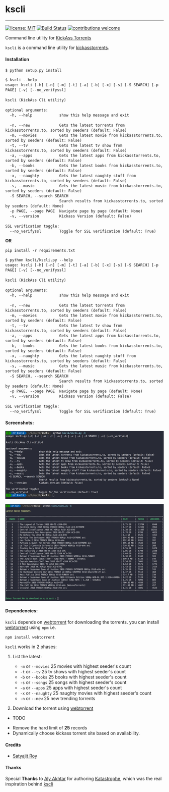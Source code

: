 # kscli
---
[![license: MIT](https://img.shields.io/github/license/mashape/apistatus.svg)](https://github.com/kodelint/kscli/blob/master/LICENSE.md)
[![Build Status](https://travis-ci.org/kodelint/kscli.png?branch=master)](https://travis-ci.org/kodelint/kscli.svg?branch=master)
[![contributions welcome](https://img.shields.io/badge/contributions-welcome-brightgreen.svg?style=flat)](https://github.com/kodelint/kscli/blob/master/CONTRIBUTING.md)

Command line utility for [KickAss Torrents](http://kickasstorrents.to)

`kscli` is a command line utility for [kickasstorrents](http://kickasstorrents.to).

#### Installation

```
$ python setup.py install
```
```
$ kscli --help
usage: kscli [-h] [-n] [-m] [-t] [-a] [-b] [-x] [-s] [-S SEARCH] [-p PAGE] [-v] [--no_verifyssl]

kscli (KickAss Cli utility)

optional arguments:
  -h, --help            show this help message and exit

  -n, --new             Gets the latest torrents from kickasstorrents.to, sorted by seeders (default: False)
  -m, --movies          Gets the latest movie from kickasstorrents.to, sorted by seeders (default: False)
  -t, --tv              Gets the latest tv show from kickasstorrents.to, sorted by seeders (default: False)
  -a, --apps            Gets the latest apps from kickasstorrents.to, sorted by seeders (default: False)
  -b, --books           Gets the latest books from kickasstorrents.to, sorted by seeders (default: False)
  -x, --naughty         Gets the latest naughty stuff from kickasstorrents.to, sorted by seeders (default: False)
  -s, --music           Gets the latest music from kickasstorrents.to, sorted by seeders (default: False)
  -S SEARCH, --search SEARCH
                        Search results from kickasstorrents.to, sorted by seeders (default: None)
  -p PAGE, --page PAGE  Navigate page by page (default: None)
  -v, --version         Kickass Version (default: False)

SSL verification toggle:
  --no_verifyssl        Toggle for SSL verification (default: True)
```

**OR**

```
pip install -r requirements.txt
```

```
$ python kscli/kscli.py --help
usage: kscli [-h] [-n] [-m] [-t] [-a] [-b] [-x] [-s] [-S SEARCH] [-p PAGE] [-v] [--no_verifyssl]

kscli (KickAss Cli utility)

optional arguments:
  -h, --help            show this help message and exit

  -n, --new             Gets the latest torrents from kickasstorrents.to, sorted by seeders (default: False)
  -m, --movies          Gets the latest movie from kickasstorrents.to, sorted by seeders (default: False)
  -t, --tv              Gets the latest tv show from kickasstorrents.to, sorted by seeders (default: False)
  -a, --apps            Gets the latest apps from kickasstorrents.to, sorted by seeders (default: False)
  -b, --books           Gets the latest books from kickasstorrents.to, sorted by seeders (default: False)
  -x, --naughty         Gets the latest naughty stuff from kickasstorrents.to, sorted by seeders (default: False)
  -s, --music           Gets the latest music from kickasstorrents.to, sorted by seeders (default: False)
  -S SEARCH, --search SEARCH
                        Search results from kickasstorrents.to, sorted by seeders (default: None)
  -p PAGE, --page PAGE  Navigate page by page (default: None)
  -v, --version         Kickass Version (default: False)

SSL verification toggle:
  --no_verifyssl        Toggle for SSL verification (default: True)
```

#### Screenshots:

![Alt text](screenshots/help.jpg "kscli help")

![Alt text](screenshots/movies.jpg "Gets latest movies")

#### Dependencies:

`kscli` depends on [webtorrent](https://github.com/feross/webtorrent.git) for downloading the torrents. you can install [webtorrent](https://github.com/feross/webtorrent.git) using `npm` i.e.

```
npm install webtorrent
```

`kscli` works in 2 phases:
   1. List the latest:
       - `-m` or `--movies` 25 movies with highest seeder's count
       - `-t` or `--tv` 25 tv shows with highest seeder's count
       - `-b` or `--books` 25 books with highest seeder's count
       - `-s` or `--songs` 25 songs with highest seeder's count
       - `-a` or `--apps` 25 apps with highest seeder's count
       - `-x` or `--naughty` 25 naughty movies with highest seeder's count
       - `-n` or `--new` 25 new trending torrents  


   2. Download the torrent using [webtorrent](https://github.com/feross/webtorrent.git)


* TODO
 - Remove the hard limit of **25** records
 - Dynamically choose kickass torrent site based on availability.


 #### Credits
 * [Satyajit Roy](kodelint@gmail.com)

 #### Thanks

 Special **Thanks** to [Aly Akhtar](https://github.com/alyakhtar) for authoring [Katastrophe](https://github.com/alyakhtar/Katastrophe.git), which was the real inspiration behind [kscli](https://github.com/kodelint/kscli.git)
